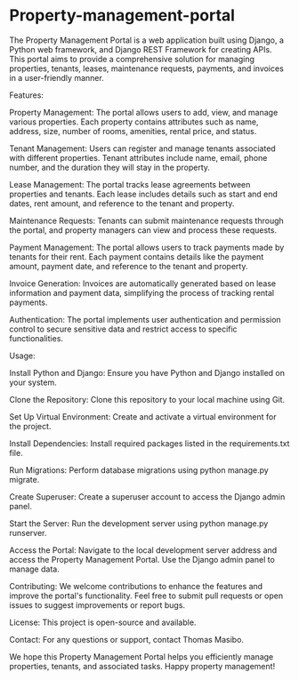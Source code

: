 # Property-management-portal
The Property Management Portal is a web application built using Django, a Python web framework, and Django REST Framework for creating APIs. This portal aims to provide a comprehensive solution for managing properties, tenants, leases, maintenance requests, payments, and invoices in a user-friendly manner.

Features:

Property Management: The portal allows users to add, view, and manage various properties. Each property contains attributes such as name, address, size, number of rooms, amenities, rental price, and status.

Tenant Management: Users can register and manage tenants associated with different properties. Tenant attributes include name, email, phone number, and the duration they will stay in the property.

Lease Management: The portal tracks lease agreements between properties and tenants. Each lease includes details such as start and end dates, rent amount, and reference to the tenant and property.

Maintenance Requests: Tenants can submit maintenance requests through the portal, and property managers can view and process these requests.

Payment Management: The portal allows users to track payments made by tenants for their rent. Each payment contains details like the payment amount, payment date, and reference to the tenant and property.

Invoice Generation: Invoices are automatically generated based on lease information and payment data, simplifying the process of tracking rental payments.

Authentication: The portal implements user authentication and permission control to secure sensitive data and restrict access to specific functionalities.

Usage:

Install Python and Django: Ensure you have Python and Django installed on your system.

Clone the Repository: Clone this repository to your local machine using Git.

Set Up Virtual Environment: Create and activate a virtual environment for the project.

Install Dependencies: Install required packages listed in the requirements.txt file.

Run Migrations: Perform database migrations using python manage.py migrate.

Create Superuser: Create a superuser account to access the Django admin panel.

Start the Server: Run the development server using python manage.py runserver.

Access the Portal: Navigate to the local development server address and access the Property Management Portal. Use the Django admin panel to manage data.

Contributing:
We welcome contributions to enhance the features and improve the portal's functionality. Feel free to submit pull requests or open issues to suggest improvements or report bugs.

License:
This project is open-source and available.

Contact:
For any questions or support, contact Thomas Masibo.

We hope this Property Management Portal helps you efficiently manage properties, tenants, and associated tasks. Happy property management!
